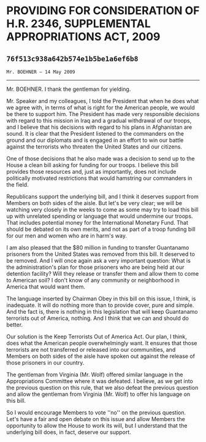 # PROVIDING FOR CONSIDERATION OF H.R. 2346, SUPPLEMENTAL APPROPRIATIONS  ACT, 2009
## `76f513c938a642b574e1b5be1a6ef6b8`
`Mr. BOEHNER — 14 May 2009`

---


Mr. BOEHNER. I thank the gentleman for yielding.

Mr. Speaker and my colleagues, I told the President that when he does 
what we agree with, in terms of what is right for the American people, 
we would be there to support him. The President has made very 
responsible decisions with regard to this mission in Iraq and a gradual 
withdrawal of our troops, and I believe that his decisions with regard 
to his plans in Afghanistan are sound. It is clear that the President 
listened to the commanders on the ground and our diplomats and is 
engaged in an effort to win our battle against the terrorists who 
threaten the United States and our citizens.

One of those decisions that he also made was a decision to send up to 
the House a clean bill asking for funding for our troops. I believe 
this bill provides those resources and, just as importantly, does not 
include politically motivated restrictions that would hamstring our 
commanders in the field.

Republicans support the underlying bill, and I think it deserves 
support from Members on both sides of the aisle. But let's be very 
clear; we will be watching very closely in the weeks to come as some 
may try to load this bill up with unrelated spending or language that 
would undermine our troops. That includes potential money for the 
International Monetary Fund. That should be debated on its own merits, 
and not as part of a troop funding bill for our men and women who are 
in harm's way.

I am also pleased that the $80 million in funding to transfer 
Guantanamo prisoners from the United States was removed from this bill. 
It deserved to be removed. And I will once again ask a very important 
question: What is the administration's plan for those prisoners who are 
being held at our detention facility? Will they release or transfer 
them and allow them to come to American soil? I don't know of any 
community or neighborhood in America that would want them.

The language inserted by Chairman Obey in this bill on this issue, I 
think, is inadequate. It will do nothing more than to provide cover, 
pure and simple. And the fact is, there is nothing in this legislation 
that will keep Guantanamo terrorists out of America, nothing. And I 
think that we can and should do better.

Our solution is the Keep Terrorists Out of America Act. Our plan, I 
think, does what the American people overwhelmingly want. It ensures 
that those terrorists are not transferred or released into our 
communities, and Members on both sides of the aisle have spoken out 
against the release of those prisoners in our country.

The gentleman from Virginia (Mr. Wolf) offered similar language in 
the Appropriations Committee where it was defeated. I believe, as we 
get into the previous question on this rule, that we also defeat the 
previous question and allow the gentleman from Virginia (Mr. Wolf) to 
offer his language on this bill.

So I would encourage Members to vote ''no'' on the previous question. 
Let's have a fair and open debate on this issue and allow Members the 
opportunity to allow the House to work its will, but I understand that 
the underlying bill does, in fact, deserve our support.